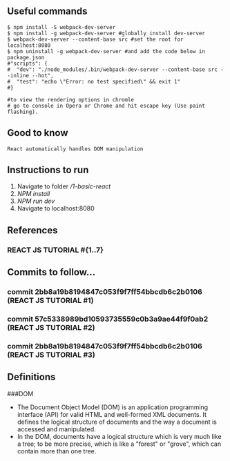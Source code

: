 ## Useful commands

```
$ npm install -S webpack-dev-server
$ npm install -g webpack-dev-server #globally install dev-server
$ webpack-dev-server --content-base src #set the root for localhost:8080
$ npm uninstall -g webpack-dev-server #and add the code below in package.json
#"scripts": {
#  "dev": "./node_modules/.bin/webpack-dev-server --content-base src --inline --hot",
#  "test": "echo \"Error: no test specified\" && exit 1"
#}

#to view the rendering options in chromle
# go to console in Opera or Chrome and hit escape key (Use paint flashing).

```

## Good to know

```
React automatically handles DOM manipulation
```


## Instructions to run
1. Navigate to folder */1-basic-react*
2. *NPM install*
3. *NPM run dev*
4. Navigate to localhost:8080

## References
### REACT JS TUTORIAL #{1..7}



## Commits to follow...
### commit 2bb8a19b8194847c053f9f7ff54bbcdb6c2b0106 (REACT JS TUTORIAL #1)
### commit 57c5338989bd10593735559c0b3a9ae44f9f0ab2 (REACT JS TUTORIAL #2)
### commit 2bb8a19b8194847c053f9f7ff54bbcdb6c2b0106 (REACT JS TUTORIAL #3)




## Definitions

###DOM
- The Document Object Model (DOM) is an application programming interface (API) for valid HTML and well-formed XML documents. It defines the logical structure of documents and the way a document is accessed and manipulated.
- In the DOM, documents have a logical structure which is very much like a tree; to be more precise, which is like a "forest" or "grove", which can contain more than one tree.
